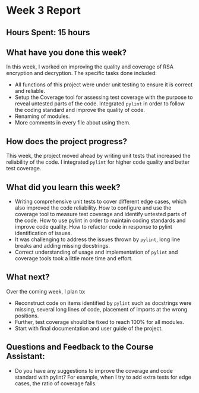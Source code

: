 # Week 3 Report

## Hours Spent: 15 hours

## What have you done this week?
In this week, I worked on improving the quality and coverage of RSA encryption and decryption. The specific tasks done included:
- All functions of this project were under unit testing to ensure it is correct and reliable.
- Setup the Coverage tool for assessing test coverage with the purpose to reveal untested parts of the code.
Integrated `pylint` in order to follow the coding standard and improve the quality of code.
- Renaming of modules.
- More comments in every file about using them.
 
## How does the project progress?
This week, the project moved ahead by writing unit tests that increased the reliability of the code. I integrated `pylint` for higher code quality and better test coverage.

## What did you learn this week?
- Writing comprehensive unit tests to cover different edge cases, which also improved the code reliability.
How to configure and use the coverage tool to measure test coverage and identify untested parts of the code. How to use pylint in order to maintain coding standards and improve code quality. How to refactor code in response to pylint identification of issues.
- It was challenging to address the issues thrown by `pylint`, long line breaks and adding missing docstrings.
- Correct understanding of usage and implementation of `pylint` and coverage tools took a little more time and effort.

## What next?
Over the coming week, I plan to:
- Reconstruct code on items identified by `pylint` such as docstrings were missing, several long lines of code, placement of imports at the wrong positions.
- Further, test coverage should be fixed to reach 100% for all modules.
- Start with final documentation and user guide of the project.

## Questions and Feedback to the Course Assistant:
- Do you have any suggestions to improve the coverage and code standard with pylint? For example, when I try to add extra tests for edge cases, the ratio of coverage falls.
